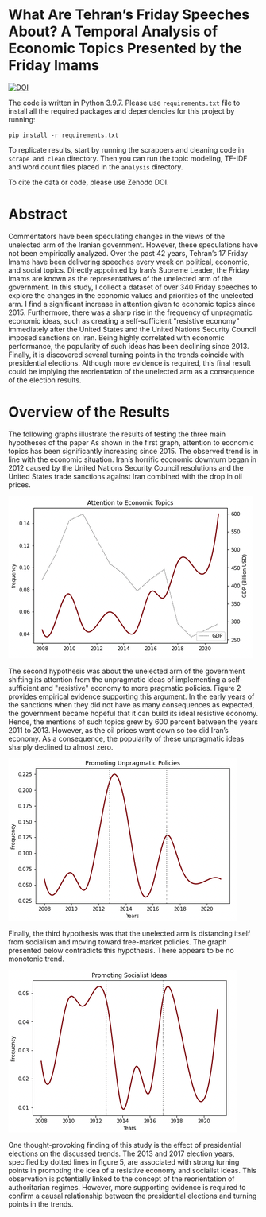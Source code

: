 # What Are Tehran’s Friday Speeches About? A Temporal Analysis of Economic Topics Presented by the Friday Imams

[![DOI](https://zenodo.org/badge/DOI/10.5281/zenodo.6486536.svg)](https://doi.org/10.5281/zenodo.6486536)

The code is written in Python 3.9.7. Please use `requirements.txt` file to install all the required packages and dependencies for this project by running:
```
pip install -r requirements.txt
```
To replicate results, start by running the scrappers and cleaning code in ``` scrape and clean ``` directory. Then you can run the topic modeling, TF-IDF and word count files placed in the ``` analysis ``` directory.

To cite the data or code, please use Zenodo DOI.

# Abstract
Commentators have been speculating changes in the views of the unelected arm of the Iranian government. However, these speculations have not been empirically analyzed. Over the past 42 years, Tehran’s 17 Friday Imams have been delivering speeches every week on political, economic, and social topics. Directly appointed by Iran’s Supreme Leader, the Friday Imams are known as the representatives of the unelected arm of the government. In this study, I collect a dataset of over 340 Friday speeches to explore the changes in the economic values and priorities of the unelected arm. I find a significant increase in attention given to economic topics since 2015. Furthermore, there was a sharp rise in the frequency of unpragmatic economic ideas, such as creating a self-sufficient "resistive economy" immediately after the United States and the United Nations Security Council imposed sanctions on Iran. Being highly correlated with economic performance, the popularity of such ideas has been declining since 2013. Finally, it is discovered several turning points in the trends coincide with presidential elections. Although more evidence is required, this final result could be implying the reorientation of the unelected arm as a consequence of the election results.

# Overview of the Results
The following graphs illustrate the results of testing the three main hypotheses of the paper
As shown in the first graph, attention to economic topics has been significantly increasing since 2015. The observed trend is in line with the economic situation. Iran’s horrific economic downturn began in 2012 caused by the United Nations Security Council resolutions and the United States trade sanctions against Iran combined with the drop in oil prices.

![image](https://github.com/macs30200-s22/replication-materials-javad-e/blob/main/figures/Screen%20Shot%202022-05-24%20at%2020.21.14.png)


The second hypothesis was about the unelected arm of the government shifting its attention from the unpragmatic ideas of implementing a self-sufficient and "resistive" economy to more pragmatic policies. Figure 2 provides empirical evidence supporting this argument. In the early years of the sanctions when they did not have as many consequences as expected, the government became hopeful that it can build its ideal resistive economy. Hence, the mentions of such topics grew by 600 percent between the years 2011 to 2013. However, as the oil prices went down so too did Iran’s economy. As a consequence, the popularity of these unpragmatic ideas sharply declined to almost zero.

![image](https://github.com/macs30200-s22/replication-materials-javad-e/blob/main/figures/Screen%20Shot%202022-05-24%20at%2020.21.52.png)


Finally, the third hypothesis was that the unelected arm is distancing itself from socialism and moving toward free-market policies. The graph presented below contradicts this hypothesis. There appears to be no monotonic trend.

![image](https://github.com/macs30200-s22/replication-materials-javad-e/blob/main/figures/Screen%20Shot%202022-05-24%20at%2020.21.47.png)

One thought-provoking finding of this study is the effect of presidential elections on the discussed trends. The 2013 and 2017 election years, specified by dotted lines in figure 5, are associated with strong turning points in promoting the idea of a resistive economy and socialist ideas. This observation is potentially linked to the concept of the reorientation of authoritarian regimes. However, more supporting evidence is required to confirm a causal relationship between the presidential elections and turning points in the trends.


